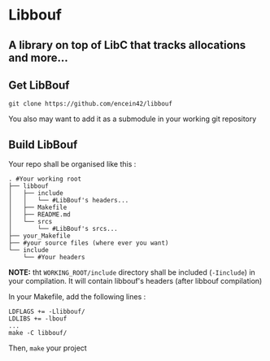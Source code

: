 # Libbouf
## A library on top of LibC that tracks allocations and more...


## Get LibBouf

	git clone https://github.com/encein42/libbouf

You also may want to add it as a submodule in your working git repository


## Build LibBouf

Your repo shall be organised like this :

	. #Your working root
	├── libbouf
	│   ├── include
	│   │   └── #LibBouf's headers...
	│   ├── Makefile
	│   ├── README.md
	│   └── srcs
	│       └── #LibBouf's srcs...
	├── your_Makefile
	├── #your source files (where ever you want)
	└── include
	    └── #Your headers

**NOTE:** tht `WORKING_ROOT/include` directory shall be included (`-Iinclude`) in your compilation. It will contain libbouf's headers (after libbouf compilation)

In your Makefile, add the following lines :

	LDFLAGS += -Llibbouf/
	LDLIBS += -lbouf
	...
	make -C libbouf/

Then, `make` your project
	

